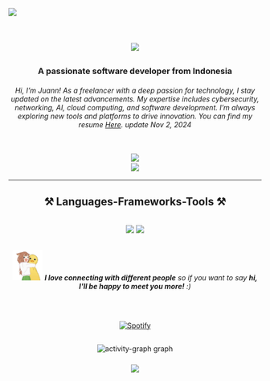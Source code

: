 [![](https://visitcount.itsvg.in/api?id=J13PhantomByte&icon=1&color=6)](https://visitcount.itsvg.in)

<h1 align="center">
    <img src="https://readme-typing-svg.herokuapp.com/?font=Righteous&size=35&center=true&vCenter=true&width=500&height=70&duration=4000&lines=Hi+There!+👋;+I'm+Juann!;" />
</h1>

<h3 align="center">A passionate software developer from Indonesia</h3>
<h6 align="center">Hi, I’m Juann! As a freelancer with a deep passion for technology, I stay updated on the latest advancements. My expertise includes cybersecurity, networking, AI, cloud computing, and software development. I’m always exploring new tools and platforms to drive innovation.
You can find my resume <a href="https://drive.google.com/file/d/11UkFFOTGC9HduznafnOAfxfyG6_qwG0o/view?usp=sharing" target="_blank">Here</a>. update Nov 2, 2024</h6>
<br/>

<div align="center">
  <img src="https://user-images.githubusercontent.com/22107794/139580686-887df369-edb8-4bc8-b607-4fbf6d7e4866.gif">

<div align="center"> 
  <a href="https://juanfelixv4-three.vercel.app/" target="_blank">
     <img src="https://img.shields.io/badge/Portfolio-FF5722?style=for-the-badge&logo=todoist&logoColor=white" target="_blank" /> <!-- sqlite, safari, google-chrome are other good icon options -->
  </a>
</div>
 

 <hr/>
 
<h2 align="center">⚒️ Languages-Frameworks-Tools ⚒️</h2>
<br/>
<div align="center">
    <img src="https://skillicons.dev/icons?i=react,php,bash,html,css,vscode,github,cpp,tailwind,git,r,docker" />
    <img src="https://skillicons.dev/icons?i=nodejs,python,javascript,raspberrypi,arduino,firebase,postgresql,obsidian,linux,nextjs,nginx,opencv" /><br>
</div>

<br/>


<img src="kawai.gif" width="60"> <em><b>I love connecting with different people</b> so if you want to say <b>hi, I'll be happy to meet you more!</b> :)</em>

<h2 align="center"></h2>

&nbsp;<div align="center">
  [![Spotify](https://novatorem.vercel.app/api/spotify?background_color=0d1117&border_color=ffffff)](https://open.spotify.com/user/3164sd4mj6kb2zbq4ayohfyokyju)
</div>


<h2 align="center"></h2>

<div align="center">
 <img src="https://github-readme-activity-graph.vercel.app/graph?username=J13PhantomByte&radius=16&theme=react&area=true&order=5" height="auto" alt="activity-graph graph"  />
</div>

<h3 align="center">
    <img src="https://readme-typing-svg.herokuapp.com/?font=Righteous&size=25&center=true&vCenter=true&width=500&height=70&duration=4000&lines=Thanks+for+visiting!+✌️;+Ngoding+boleh+lupa+makan+itu+Jangan!;I'm+always+down+to+collab+:)">
</h3>

<br/>
